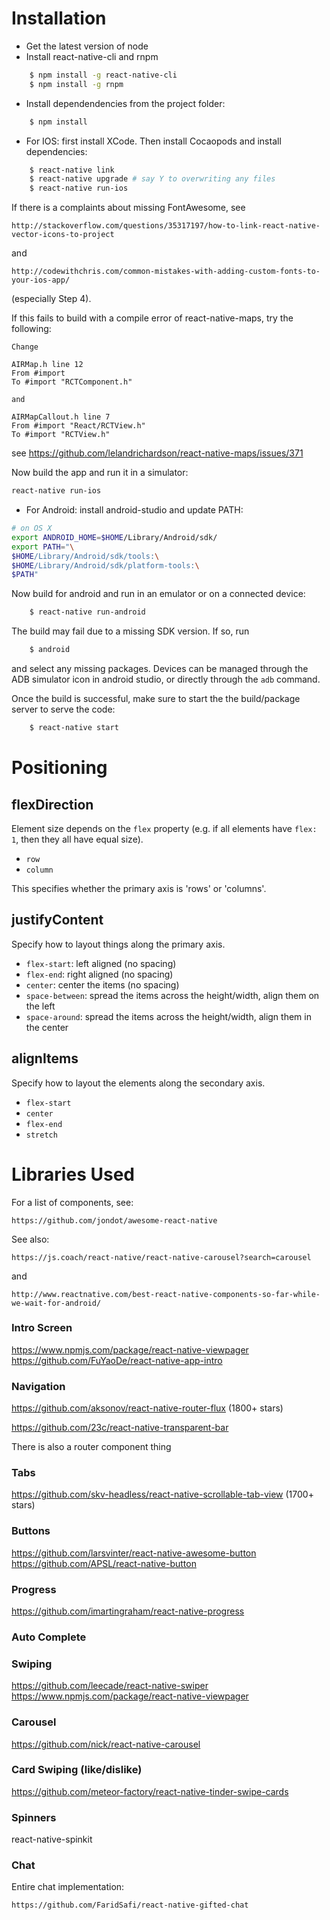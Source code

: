 # Installation

* Get the latest version of node
* Install react-native-cli and rnpm

```bash
    $ npm install -g react-native-cli
    $ npm install -g rnpm
```

* Install dependendencies from the project folder:

```bash
    $ npm install
```

* For IOS: first install XCode. Then install Cocaopods and install dependencies:

```bash
    $ react-native link
    $ react-native upgrade # say Y to overwriting any files
    $ react-native run-ios
```

If there is a complaints about missing FontAwesome, see

    http://stackoverflow.com/questions/35317197/how-to-link-react-native-vector-icons-to-project

and

    http://codewithchris.com/common-mistakes-with-adding-custom-fonts-to-your-ios-app/

(especially Step 4).

If this fails to build with a compile error of react-native-maps, try the following:

```
Change

AIRMap.h line 12
From #import
To #import "RCTComponent.h"

and

AIRMapCallout.h line 7
From #import "React/RCTView.h"
To #import "RCTView.h"
```

see https://github.com/lelandrichardson/react-native-maps/issues/371

Now build the app and run it in a simulator:

```bash
react-native run-ios
```

* For Android: install android-studio and update PATH:

```bash
# on OS X
export ANDROID_HOME=$HOME/Library/Android/sdk/
export PATH="\
$HOME/Library/Android/sdk/tools:\
$HOME/Library/Android/sdk/platform-tools:\
$PATH"
```

Now build for android and run in an emulator or on a connected device:

```bash
    $ react-native run-android
```

The build may fail due to a missing SDK version. If so, run

```bash
    $ android
```

and select any missing packages. Devices can be managed through the ADB simulator icon in android studio, or directly through the `adb` command.

Once the build is successful, make sure to start the the build/package server to serve the code:

```bash
    $ react-native start
```

# Positioning

## flexDirection

Element size depends on the ``flex`` property (e.g. if all elements have ``flex: 1``,
then they all have equal size).

* ``row``
* ``column``

This specifies whether the primary axis is 'rows' or 'columns'.

## justifyContent

Specify how to layout things along the primary axis.

* ``flex-start``: left aligned (no spacing)
* ``flex-end``: right aligned (no spacing)
* ``center``: center the items (no spacing)
* ``space-between``: spread the items across the height/width, align them on the left
* ``space-around``: spread the items across the height/width, align them in the center

## alignItems

Specify how to layout the elements along the secondary axis.

* ``flex-start``
* ``center``
* ``flex-end``
* ``stretch``

# Libraries Used

For a list of components, see:

    https://github.com/jondot/awesome-react-native

See also:

    https://js.coach/react-native/react-native-carousel?search=carousel

and

    http://www.reactnative.com/best-react-native-components-so-far-while-we-wait-for-android/

### Intro Screen

https://www.npmjs.com/package/react-native-viewpager
https://github.com/FuYaoDe/react-native-app-intro

### Navigation

https://github.com/aksonov/react-native-router-flux (1800+ stars)

https://github.com/23c/react-native-transparent-bar

There is also a router component thing

### Tabs

https://github.com/skv-headless/react-native-scrollable-tab-view (1700+ stars)

### Buttons

https://github.com/larsvinter/react-native-awesome-button
https://github.com/APSL/react-native-button

### Progress

https://github.com/imartingraham/react-native-progress

### Auto Complete

### Swiping

https://github.com/leecade/react-native-swiper
https://www.npmjs.com/package/react-native-viewpager

### Carousel

https://github.com/nick/react-native-carousel

### Card Swiping (like/dislike)

https://github.com/meteor-factory/react-native-tinder-swipe-cards

### Spinners

react-native-spinkit

### Chat

Entire chat implementation:

    https://github.com/FaridSafi/react-native-gifted-chat
